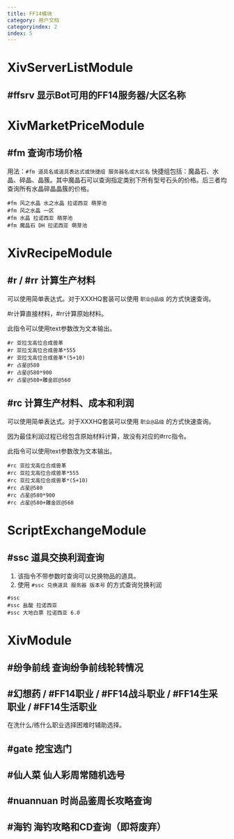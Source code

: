 ```yaml
---
title: FF14模块
category: 用户文档
categoryindex: 2
index: 5
---
```



# XivServerListModule

## #ffsrv 显示Bot可用的FF14服务器/大区名称

# XivMarketPriceModule

## #fm 查询市场价格
用法：`#fm 道具名或道具表达式或快捷组 服务器名或大区名` 
快捷组包括：魔晶石、水晶、碎晶、晶簇。其中魔晶石可以查询指定类别下所有型号石头的价格。后三者均查询所有水晶碎晶晶簇的价格。

```
#fm 风之水晶 水之水晶 拉诺西亚 萌芽池
#fm 风之水晶 一区
#fm 水晶 拉诺西亚 萌芽池
#fm 魔晶石 DH 拉诺西亚 萌芽池
```

# XivRecipeModule

## #r / #rr 计算生产材料
可以使用简单表达式。对于XXXHQ套装可以使用 `职业@品级` 的方式快速查询。

\#r计算直接材料，\#rr计算原始材料。

此指令可以使用text参数改为文本输出。

```
#r 亚拉戈高位合成兽革
#r 亚拉戈高位合成兽革*555
#r 亚拉戈高位合成兽革*(5+10)
#r 占星@580
#r 占星@580*900
#r 占星@580+雕金匠@560
```


## #rc 计算生产材料、成本和利润
可以使用简单表达式。对于XXXHQ套装可以使用 `职业@品级` 的方式快速查询。

因为最佳利润过程已经包含原始材料计算，故没有对应的#rrc指令。

此指令可以使用text参数改为文本输出。

```
#rc 亚拉戈高位合成兽革
#rc 亚拉戈高位合成兽革*555
#rc 亚拉戈高位合成兽革*(5+10)
#rc 占星@580
#rc 占星@580*900
#rc 占星@580+雕金匠@560
```


# ScriptExchangeModule

## #ssc 道具交换利润查询
1. 该指令不带参数时查询可以兑换物品的道具。
2. 使用 `#ssc 兑换道具 服务器 版本号` 的方式查询兑换利润

```
#ssc 
#ssc 盐酸 拉诺西亚
#ssc 大地白票 拉诺西亚 6.0
```

# XivModule

## #纷争前线 查询纷争前线轮转情况

## #幻想药 / #FF14职业 / #FF14战斗职业 / #FF14生采职业 / #FF14生活职业
在洗什么/练什么职业选择困难时辅助选择。

## #gate 挖宝选门

## #仙人菜 仙人彩周常随机选号

## #nuannuan 时尚品鉴周长攻略查询

## #海钓 海钓攻略和CD查询（即将废弃）